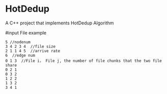 # HotDedup
A C++ project that implements HotDedup Algorithm

#input File example

```text
5 //nodenum
3 4 2 3 4  //file size
2 1 1 4 5  //arrive rate
6  //edge num
0 1 3  //File i， File j, the number of file chunks that the two file share
0 2 1
0 3 2
1 2 2
1 3 2
3 4 1
```

